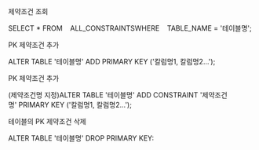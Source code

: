 제약조건 조회

SELECT * FROM    ALL_CONSTRAINTSWHERE    TABLE_NAME = '테이블명'; 


PK 제약조건 추가

ALTER TABLE '테이블명' ADD PRIMARY KEY ('칼럼명1, 칼럼명2...'); 

PK 제약조건 추가

(제약조건명 지정)ALTER TABLE '테이블명' ADD CONSTRAINT '제약조건명' PRIMARY KEY ('칼럼명1, 칼럼명2...'); 

테이블의 PK 제약조건 삭제

ALTER TABLE '테이블명' DROP PRIMARY KEY:
